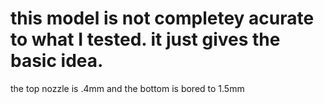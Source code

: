 # this model is not completey acurate to what I tested. it just gives the basic idea. 

the top nozzle is .4mm and the bottom is bored to 1.5mm
